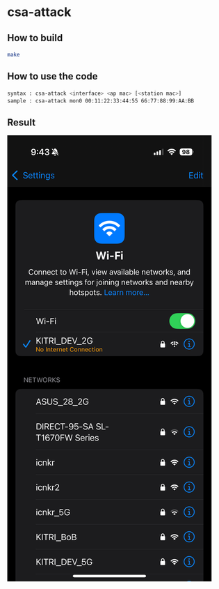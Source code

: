 # csa-attack

## How to build

```bash
make
```

## How to use the code
```bash
syntax : csa-attack <interface> <ap mac> [<station mac>]
sample : csa-attack mon0 00:11:22:33:44:55 66:77:88:99:AA:BB
```

## Result
![result](./result.png)